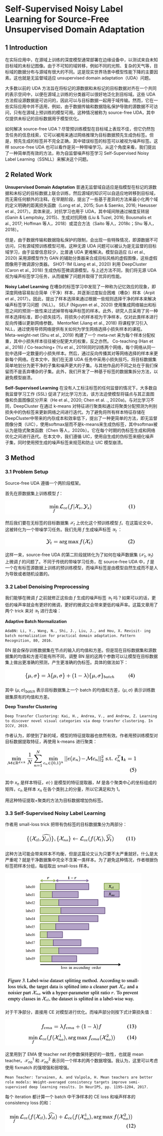 # Self-Supervised Noisy Label Learning for Source-Free Unsupervised Domain Adaptation

## 1 Introduction

在实际应用中，在源域上训练的深度模型通常部署在边缘设备中，以测试来自未知目标域的未标记图像。由于不可知的域转移，例如不同的光照、复杂的天气等，目标域的数据分布与源域有很大的不同。这是现实世界场景中模型性能下降的主要因素。这也就是无监督域适应 unsupervised domain adaptation（UDA）问题。

大多数以前的 UDA 方法旨在将标记的源数据和未标记的目标数据对齐在一个共同的表示空间中，以便在源域上训练的分类器可以很好地泛化到目标域。这些 UDA 方法假设源数据是可访问的，因此可以与目标数据一起用于域传输。然而，它在一些实际应用中并不适用，例如，由于数据传输和数据隐私保护导致的源数据不可访问，只有在源域上预训练的模型可用。这种情况被称为 source-free UDA，其中仅提供未标记的目标数据用于模型优化。

如何解决 source-free UDA？尽管预训练模型在目标域上表现不佳，但它仍然包含任务的信息线索，它可以被用来通过网络推理为目标数据预先生成伪标签。但是，预先生成的标签并不完全正确，其中错误标签的标签可以被视为噪声标签。这样 source-free UDA 也可以看作是另一种带噪学习。从这个角度来看，我们提出了一种简单而有效的方法，称为自监督噪声标签学习 Self-Supervised Noisy Label Learning（SSNLL）来解决这个问题。

## 2 Related Work

**Unsupervised Domain Adaptation** 普通无监督域自适应是指模型在标记的源数据和未标记的目标数据上联合训练，然后源域的知识可以自适应地转移到目标域，而无需任何额外的注释。在早期阶段，提出了一些基于差异的方法来最小化两个域的定义明确的距离损失函数（Long et al., 2015; Sun & Saenko, 2016; Haeusser et al., 2017）。具体来说，对抗学习也用于 UDA，其中域间隙通过梯度反转层 (Ganin & Lempitsky, 2015)、生成对抗网络 (Liu & Tuzel, 2016; Bousmalis et al., 2017; Hoffman 等人，2018）或混合方法（Saito 等人，2018c；Shu 等人，2018）。

但是，由于数据传输和数据隐私保护的限制，会出现一些特殊情况，即源数据不可访问，只有源域预训练模型可用。这种无源 UDA 问题可以被认为是无监督的目标域学习，由于监督信息较少，比普通 UDA 更难解决。模型自适应 (Li et al., 2020) 采用源模型作为 GAN 的辅助分类器来合成目标风格的虚假图像，这些虚假图像用于微调源分类器。 SHOT-1M (Liang et al., 2020) 利用 DeepCluster (Caron et al., 2018) 生成伪标签微调源模型。与上述方法不同，我们将无源 UDA 视为噪声标签学习任务，从而缓解了问题并取得了优异的性能。

**Noisy Label Learning** 在嘈杂的标签学习中发现了一种称为记忆效应的现象，即深度网络容易拟合简单（干净）样本，并逐渐过度拟合困难（嘈杂）样本（Arpit et al., 2017）。因此，提出了样本选择来通过根据一些规则选择干净的样本来解决噪声标签学习问题（NLL）。 SELF (Nguyen et al., 2020) 使用集成网络输出和标签之间的预测一致性来过滤掉带有噪声标签的样本。此外，研究人员采用了另一种样本选择标准，即小损失技巧，将损失小的样本视为干净样本，仅对此类样本进行反向传播以更新网络参数。 MentorNet (Jiang et al., 2018) 将课程学习引入 NLL，通过使用导师网络提供有关如何为学生网络选择小损失样本的课程。 Meta-weight-net (Shu et al., 2019) 构建了一个 meta-net 来为每个样本分配权重，其中小损失样本往往被分配更大的权重，反之亦然。 Co-teaching (Han et al., 2018) / Co-teaching+ (Yu et al., 2019)同时训练两个网络，每个网络从同一批中选择一定数量的小损失样本。然后，通过反向传播其对等网络选择的样本来更新每个网络。在本文中，我们在无源 UDA 任务中采用小损失技巧，将目标数据集简单地划分为更干净的子集和噪声更大的子集。与其他作品的不同之处在于我们保留而不是丢弃嘈杂的子集。此外，我们开发了一种基于标签的数据集拆分方法，以避免模型崩溃。

**Self-Supervised Learning** 在没有人工标注标签的任何监督的情况下，大多数自我监督学习工作 (SSL) 促进了对比学习方法，该方法迫使模型将锚点与其正面图像和负面图像区分开来（He et al., 2020; Chen et al. ., 2020a)。与对比学习不同，DeepCluster 在通过 k-means 对特征进行聚类和通过将聚类分配预测为判别损失中的伪标签来更新网络之间进行迭代。为了避免将所有样本特征存储在DeepCluster中带来的内存成本和效率低下，提出了一种更简单的方法，即无监督图像分类（UIC），使用softmax层而不是k-means来生成伪标签，其中softmax被认为是隐式聚类函数（Chen 等人，2020b）。它在每个时期的伪标签生成和网络优化之间进行迭代。在本文中，我们遵循 UIC，使用自生成的伪标签来细化噪声子集，同时使用预生成的噪声标签来规范和防止 UIC 模型崩溃。

## 3 Method

### 3.1 Problem Setup

Source-free UDA 遵循一个两阶段框架。

首先在原数据集上训练模型 $f$：

<img src="asset/eq1.png" alt="eq1" style="zoom:50%;" />

然后我们要在无标签的目标数据集 $\mathcal X_t$ 上优化这个预训练模型 $f$。在这篇论文中，这被转化为一个带噪学习任务。我们先用 $f$ 生成噪声标签 $\mathcal Y_t$ ：

<img src="asset/eq2.png" alt="eq2" style="zoom:50%;" />

这样一来，source-free UDA 的第二阶段就转化为了如何在噪声数据集 $(\mathcal X_t, \mathcal Y_t)$ 上微调 $f$ 的问题了。不同于传统的带噪学习任务，在 source-free UDA 中，$f$ 是一个在有标签源数据上训练的预训练模型，而噪声标签是由模型自然生成而不是人为导致或者随机设置的。

### 3.2 Label Denoising Preprocessing

我们能够在微调 $f$ 之前就修正这些由 $f$ 生成的噪声标签 $\mathcal Y_t$ 吗？如果可以的话，更低的噪声率就会有更好的微调，更好的微调又会带来更低的噪声率。这篇文章用了两个 trick 来对 $\mathcal Y_t$ 进行去噪：

**Adaptive Batch Normalization**

```
AdaBN: Li, Y., Wang, N., Shi, J., Liu, J., and Hou, X. Revisit- ing batch normalization for practical domain adaptation. Pattern Recognition, 80, 2016.
```

BN 层会保存训练数据集在节点的输入的均值和方差。但是现在目标数据集和源数据集的均值和方差可能有所不同，调整 BN 层的这两个参数可以让模型在目标数据集上做出更准确的预测，产生更准确的伪标签。具体的做法如下：

<img src="asset/eq4.png" alt="eq4" style="zoom:50%;" />

其中 $\{\mu,\sigma\}_{batch}$ 表示目标数据集上一个 batch 的均值和方差，$\{\mu,\sigma\}$ 表示训练数据集原有的均值和方差。

**Deep Transfer Clustering**

```
Deep Transfer Clustering: Kai, H., Andrea, V., and Andrew, Z. Learning to discover novel visual categories via deep transfer clustering. In ICCV, 2019.
```

作者认为，即使到了新的域，模型的特征提取器也依然有效。作者用预训练模型对目标数据提取特征，再使用 k-means 进行聚类：

<img src="asset/eq5.png" alt="eq5" style="zoom:50%;" />

其中 $x_n$ 是样本特征，$e(\cdot)$ 是模型的特征提取器，$M$ 是各个聚类中心的坐标组成的矩阵，$c_n$ 是样本 $x_n$ 在各个类别上的分量，所以它满足和为 1。

用这种特征提取+聚类的方法为目标数据增加伪标签。

### 3.3 Self-Supervised Noisy Label Learning

作者用 small-loss trick 把带有伪标签的目标数据集分为两部分：

<img src="asset/eq11.png" alt="eq11" style="zoom:50%;" />

这种方法可能会带来样本不均衡，但是这篇论文认为只要不太严重就好。什么是太严重呢？就是干净数据集中完全不含某一类样本。为了避免这种情况，作者根据伪标签把样本分组，每组取出 small-loss 样本。

<img src="asset/fig3.png" alt="fig3" style="zoom:50%;" />

对于干净部分，直接用 CE 对模型进行优化。而噪声部分则按下式计算损失值：

<img src="asset/eq13-14.png" alt="eq13-14" style="zoom:50%;" />

这里用到了 EMA 使 teacher net 的参数保持更好的一致性，也就是 mean teacher。$\mathcal X^1_{no}$ 和 $\mathcal X^2_{no}$ 表示同一个样本的两个数据增强。我认为，这里可以考虑使用 fixmatch 的强增强和弱增强。

```
Mean Teacher: Tarvainen, A. and Valpola, H. Mean teachers are better role models: Weight-averaged consistency targets improve semi-supervised deep learning results. In NeurIPS, pp. 1195–1204, 2017.
```

每个 iteration 都计算一个 batch 中干净样本的 CE loss 和噪声样本的 consistency loss 的和：

<img src="asset/eq12.png" alt="eq12" style="zoom:50%;" />



















